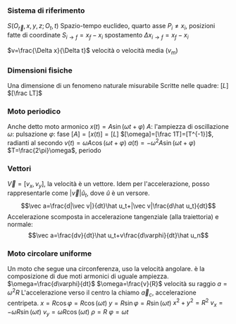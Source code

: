 ### Sistema di riferimento
$S(O_{\vec r},x,y,z;O_t, t)$
Spazio-tempo euclideo, quarto asse
$P_i\ne x_i$, posizioni fatte di coordinate
$S_{i\to f}=x_f-x_i$ spostamento
$\Delta x_{i\to f}=x_f-x_i$ 

$v=\frac{\Delta x}{\Delta t}$ velocità o velocità media ($v_m$)

### Dimensioni fisiche
Una dimensione di un fenomeno naturale misurabile
Scritte nelle quadre:
$[L]$
$[\frac LT]$

### Moto periodico
Anche detto moto armonico
$x(t)=A\sin(\omega t+\varphi)$
$A$: l'ampiezza di oscillazione
$\omega$: pulsazione
$\varphi$: fase
$[A]=[x(t)]=[L]$
$[\omega]=[\frac 1T]=[T^{-1}]$, radianti al secondo
$v(t)=\omega A\cos(\omega t+\varphi)$
$a(t)=-\omega^2A\sin(\omega t+\varphi)$
$T=\frac{2\pi}\omega$, periodo 
### Vettori
$\vec V=[v_x,v_y]$, la velocità è un vettore.
Idem per l'accelerazione, posso rappresentarle come $|\vec v|\hat u_t$, dove $\hat u$ è un versore.
$$\vec a=\frac{d|\vec v|}{dt}\hat u_t+|\vec v|\frac{d\hat u_t}{dt}$$
Accelerazione scomposta in accelerazione tangenziale (alla traiettoria) e normale:
$$\vec a=\frac{dv}{dt}\hat u_t+v\frac{d\varphi}{dt}\hat u_n$$
### Moto circolare uniforme
Un moto che segue una circonferenza, uso la velocità angolare. è la composizione di due moti armonici di uguale ampiezza.
$\omega=\frac{d\varphi}{dt}$
$\omega=\frac{v}{R}$ velocità su raggio
$a=\omega^2R$
L'accelerazione verso il centro la chiamo $\vec a_c$, accelerazione centripeta.
$x=R\cos\varphi=R\cos(\omega t)$
$y=R\sin\varphi=R\sin(\omega t)$
$x^2+y^2=R^2$
$v_x=-\omega R\sin(\omega t)$
$v_y=\omega R\cos(\omega t)$
$\rho=R$
$\varphi=\omega t$

